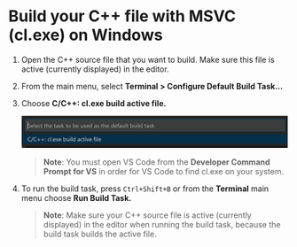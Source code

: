 # Build your C++ file with MSVC (cl.exe) on Windows

1. Open the C++ source file that you want to build. Make sure this file is active (currently displayed) in the editor.

2. From the main menu, select **Terminal > Configure Default Build Task...**

3. Choose **C/C++: cl.exe build active file.**

    ![Dropdown showing C++ build tasks for cl.exe on Windows](msvc-build-active-file.png)

    > **Note**: You must open VS Code from the **Developer Command Prompt for VS** in order for VS Code to find cl.exe on your system.

4. To run the build task, press `Ctrl+Shift+B` or from the **Terminal** main menu choose **Run Build Task.**

    > **Note**: Make sure your C++ source file is active (currently displayed) in the editor when running the build task, because the build task builds the active file.